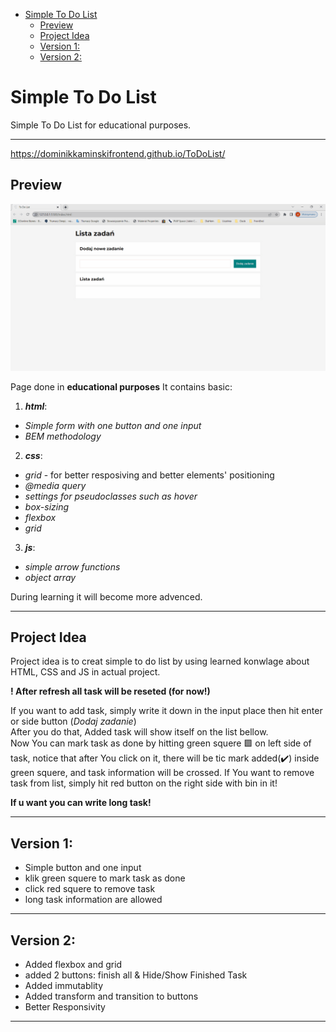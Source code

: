 
- [Simple To Do List](#simple-to-do-list)
  - [Preview](#preview)
  - [Project Idea](#project-idea)
  - [Version 1:](#version-1)
  - [Version 2:](#version-2)
# Simple To Do List
  Simple To Do List for educational purposes.  
  ***
 https://dominikkaminskifrontend.github.io/ToDoList/

   ## Preview     
![](/img/ToDoListPreview.gif)

  Page done in **educational purposes**
  It contains basic:
  1. **_html_**:  
  -  _Simple form with one button and one input_   
  -  _BEM methodology_ 
  2. **_css_**:   
  -  _grid_ - for better resposiving and better elements' positioning  
  -  _@media query_   
  -  _settings for pseudoclasses such as hover_    
  -  _box-sizing_   
  -  _flexbox_
  -  _grid_ 
  3. **_js_**:
  -  _simple arrow functions_  
  -  _object array_  
  
  During learning it will become more advenced.     
  ***
## Project Idea  
  
Project idea is to creat simple to do list by using learned konwlage about HTML, CSS and JS in actual project.  
  
**! After refresh all task will be reseted (for now!)**  
  
If you want to add task, simply write it down in the input place then hit enter or side button (_Dodaj zadanie_)    
After you do that, Added task will show itself on the list bellow.  
Now You can mark task as done by hitting green squere 🟩 on left side of task, notice that after You click on it, there will be tic mark added(✔️) inside green squere, and task information will be crossed.
If You want to remove task from list, simply hit red button on the right side with bin in it!  
  
**If u want you can write long task!**  
***
## Version 1:   
 - Simple button and one input  
 - klik green squere to mark task as done  
 - click red squere to remove task  
- long task information are allowed   
***
## Version 2:   
 - Added flexbox and grid  
 - added 2 buttons: finish all & Hide/Show Finished Task  
 - Added immutablity    
 - Added transform and transition to buttons  
 - Better Responsivity      
***
